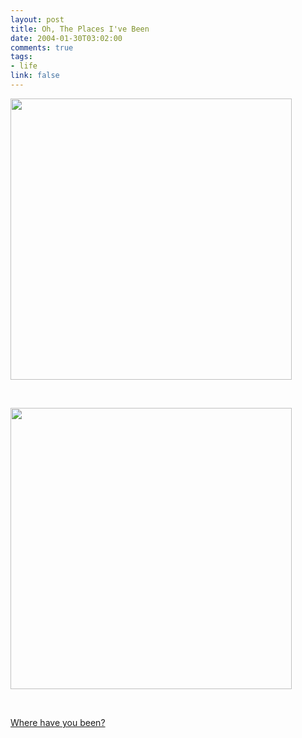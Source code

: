 ```yaml
--- 
layout: post
title: Oh, The Places I've Been
date: 2004-01-30T03:02:00
comments: true
tags:
- life
link: false
---
```

<p class="image"><img width="450" src="http://world66.com/myworld66/visitedCountries/colormap?visited=ATCADEGDITLIMXVCCHUKUS"></p><br/>
<p class="image"><img width="450" src="http://world66.com/myworld66/visitedStates/statemap?visited=AKAZARCACOCTDCDEFLGAHIIDILINIAKSKYLAMEMDMAMIMNMSMOMTNENVNHNJNMNYNCNDOHOKORPARISCSDTNTXUTVTVAWAWVWIWY"></p><br/>
<p><a href="http://world66.com/myworld66/visitedStates">Where have you been?</a></p>

